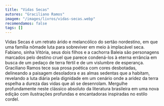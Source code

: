 ```yaml
---
title: "Vidas Secas"
autores: "Graciliano Ramos"
imagem: "/images/livros/vidas-secas.webp"
recomendamos: false
tags: []
---
```


Vidas Secas é um retrato árido e melancólico do sertão nordestino, em que uma família nômade luta para sobreviver em meio à implacável seca. Fabiano, sinha Vitória, seus dois filhos e a cachorra Baleia são personagens marcados pelo destino cruel que parece condená-los à eterna errância em busca de um pedaço de terra fértil e de um vislumbre de esperança. Graciliano Ramos tece sua prosa poética com cores desbotadas, delineando a paisagem desoladora e as almas sedentas que a habitam, revelando a luta diária pela dignidade em um cenário onde a aridez da terra espelha a dureza das vidas que ali se desenrolam. Mergulhe profundamente neste clássico absoluto da literatura brasileira em uma nova edição com ilustrações profundas e encantadoras inspiradas no estilo cordel.
